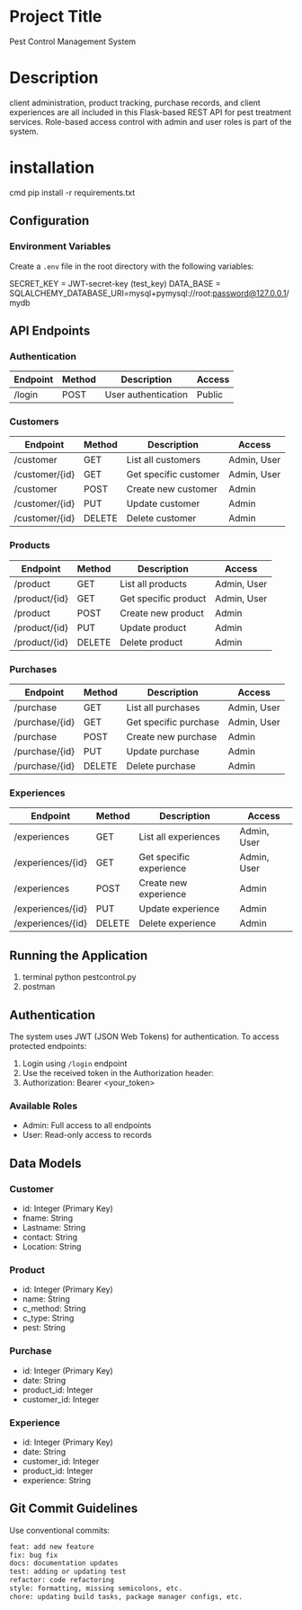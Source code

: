 # Project Title
Pest Control Management System

# Description
client administration, product tracking, purchase records, and client experiences are all included in this Flask-based REST API for pest treatment services.
Role-based access control with admin and user roles is part of the system.

# installation 
cmd
pip install -r requirements.txt


## Configuration
### Environment Variables
Create a `.env` file in the root directory with the following variables:

SECRET_KEY = JWT-secret-key (test_key)
DATA_BASE = SQLALCHEMY_DATABASE_URI=mysql+pymysql://root:password@127.0.0.1/mydb

## API Endpoints
### Authentication
| Endpoint | Method | Description | Access |
|----------|--------|-------------|--------|
| /login | POST | User authentication | Public |

### Customers
| Endpoint | Method | Description | Access |
|----------|--------|-------------|--------|
| /customer | GET | List all customers | Admin, User |
| /customer/{id} | GET | Get specific customer | Admin, User |
| /customer | POST | Create new customer | Admin |
| /customer/{id} | PUT | Update customer | Admin |
| /customer/{id} | DELETE | Delete customer | Admin |

### Products
| Endpoint | Method | Description | Access |
|----------|--------|-------------|--------|
| /product | GET | List all products | Admin, User |
| /product/{id} | GET | Get specific product | Admin, User |
| /product | POST | Create new product | Admin |
| /product/{id} | PUT | Update product | Admin |
| /product/{id} | DELETE | Delete product | Admin |

### Purchases
| Endpoint | Method | Description | Access |
|----------|--------|-------------|--------|
| /purchase | GET | List all purchases | Admin, User |
| /purchase/{id} | GET | Get specific purchase | Admin, User |
| /purchase | POST | Create new purchase | Admin |
| /purchase/{id} | PUT | Update purchase | Admin |
| /purchase/{id} | DELETE | Delete purchase | Admin |

### Experiences
| Endpoint | Method | Description | Access |
|----------|--------|-------------|--------|
| /experiences | GET | List all experiences | Admin, User |
| /experiences/{id} | GET | Get specific experience | Admin, User |
| /experiences | POST | Create new experience | Admin |
| /experiences/{id} | PUT | Update experience | Admin |
| /experiences/{id} | DELETE | Delete experience | Admin |


## Running the Application
1. terminal python pestcontrol.py
2. postman
## Authentication
The system uses JWT (JSON Web Tokens) for authentication. To access protected endpoints:
1. Login using `/login` endpoint
2. Use the received token in the Authorization header:
3. Authorization: Bearer <your_token>

### Available Roles
- Admin: Full access to all endpoints
- User: Read-only access to records

## Data Models
### Customer
- id: Integer (Primary Key)
- fname: String
- Lastname: String
- contact: String
- Location: String

### Product
- id: Integer (Primary Key)
- name: String
- c_method: String
- c_type: String
- pest: String

### Purchase
- id: Integer (Primary Key)
- date: String
- product_id: Integer
- customer_id: Integer

### Experience
- id: Integer (Primary Key)
- date: String
- customer_id: Integer
- product_id: Integer
- experience: String

## Git Commit Guidelines
Use conventional commits:
```bash
feat: add new feature
fix: bug fix
docs: documentation updates
test: adding or updating test  
refactor: code refactoring
style: formatting, missing semicolons, etc.
chore: updating build tasks, package manager configs, etc.






